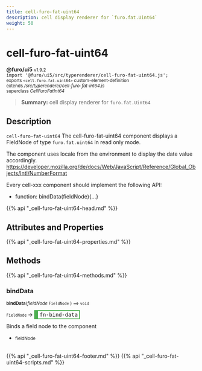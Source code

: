 ```yaml
---
title: cell-furo-fat-uint64
description: cell display renderer for `furo.fat.Uint64`
weight: 50
---
```


# cell-furo-fat-uint64
**@furo/ui5** <small>v1.9.2</small>
<br>`import '@furo/ui5/src/typerenderer/cell-furo-fat-uint64.js';`<small>
<br>exports `<cell-furo-fat-uint64>` custom-element-definition
<br>extends */src/typerenderer/cell-furo-fat-int64.js*
<br>superclass *CellFuroFatInt64*</small>

> **Summary:** cell display renderer for `furo.fat.Uint64`

## Description

`cell-furo-fat-uint64`
The cell-furo-fat-uint64 component displays a FieldNode of type `furo.fat.uint64` in read only mode.

The component uses locale from the environment to display the date value accordingly.
https://developer.mozilla.org/de/docs/Web/JavaScript/Reference/Global_Objects/Intl/NumberFormat

Every cell-xxx component should implement the following API:
- function: bindData(fieldNode){...}

{{% api "_cell-furo-fat-uint64-head.md" %}}

## Attributes and Properties
{{% api "_cell-furo-fat-uint64-properties.md" %}}






## Methods
{{% api "_cell-furo-fat-uint64-methods.md" %}}



### **bindData**
<small>**bindData**(*fieldNode* `FieldNode` ) ⟹ `void`</small>

<small>`FieldNode` </small> →
<span  style="border-width:2px 2px 2px 10px; border-style: solid;border-color:  rgb(76, 175, 80);font-family:monospace; padding:2px 4px;">fn-bind-data</span>

Binds a field node to the component

- <small>fieldNode </small>
<br><br>





{{% api "_cell-furo-fat-uint64-footer.md" %}}
{{% api "_cell-furo-fat-uint64-scripts.md" %}}
